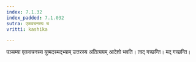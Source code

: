 ```yaml
---
index: 7.1.32
index_padded: 7.1.032
sutra: एकवचनस्य च
vritti: kashika

---
```

पञ्चम्या एकवचनस्य युष्मदस्मद्भ्याम् उत्तरस्य अतित्ययम् आदेशो भवति। त्वद् गच्छन्ति। मद् गच्छन्ति।